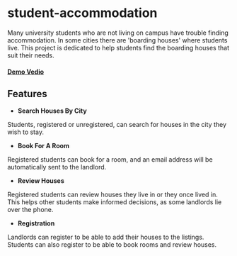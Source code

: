 # student-accommodation

Many university students who are not living on campus have trouble finding accommodation. In some cities there are 'boarding houses' where students live. This project is dedicated to help students find the boarding houses that suit their needs.

#### [Demo Vedio](https://youtu.be/0e7S1W_JDuA)

## Features

- **Search Houses By City**

Students, registered or unregistered, can search for houses in the city they wish to stay.

- **Book For A Room**

Registered students can book for a room, and an email address will be automatically sent to the landlord.

- **Review Houses**

Registered students can review houses they live in or they once lived in. This helps other students make informed decisions, as some landlords lie over the phone.

- **Registration**

Landlords can register to be able to add their houses to the listings. Students can also register to be able to book rooms and review houses.
